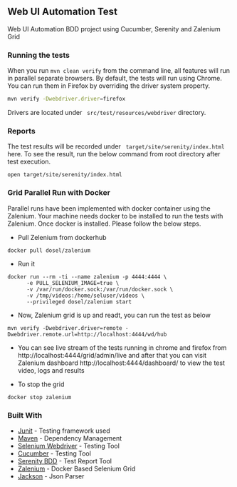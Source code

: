 ## Web UI Automation Test

Web UI Automation BDD project using Cucumber, Serenity and Zalenium Grid

### Running the tests

When you run ```mvn clean verify``` from the command line, all features will run in parallel separate browsers. 
By default, the tests will run using Chrome. You can run them in Firefox by overriding the driver system property.
```sh
mvn verify -Dwebdriver.driver=firefox
``` 

Drivers are located under ``` src/test/resources/webdriver``` directory.

### Reports

The test results will be recorded under ``` target/site/serenity/index.html```  here. 
To see the result, run the below command from root directory after test execution.
``` 
open target/site/serenity/index.html 
``` 

### Grid Parallel Run with Docker
Parallel runs have been implemented with docker container using the Zalenium.
Your machine needs docker to be installed to run the tests with Zalenium. Once docker is installed. Please follow the below steps.
- Pull Zelenium from dockerhub
```
docker pull dosel/zalenium
``` 

- Run it
``` 
docker run --rm -ti --name zalenium -p 4444:4444 \
      -e PULL_SELENIUM_IMAGE=true \
      -v /var/run/docker.sock:/var/run/docker.sock \
      -v /tmp/videos:/home/seluser/videos \
      --privileged dosel/zalenium start
``` 
- Now, Zalenium grid is up and readt, you can run the test as below
``` 
mvn verify -Dwebdriver.driver=remote -Dwebdriver.remote.url=http://localhost:4444/wd/hub
``` 

- You can see live stream of the tests running in chrome and firefox from http://localhost:4444/grid/admin/live and after that you can visit Zalenium dashboard http://localhost:4444/dashboard/ to view the test video, logs and results

- To stop the grid
``` 
docker stop zalenium
``` 

### Built With

* [Junit](https://junit.org/junit5/) - Testing framework used
* [Maven](https://maven.apache.org/) - Dependency Management
* [Selenium Webdriver](https://www.selenium.dev/) - Testing Tool
* [Cucumber](https://cucumber.io/) - Testing Tool
* [Serenity BDD](http://www.thucydides.info/#/) - Test Report Tool
* [Zalenium](https://opensource.zalando.com/zalenium/) - Docker Based Selenium Grid
* [Jackson](https://opensource.zalando.com/zalenium/) - Json Parser

